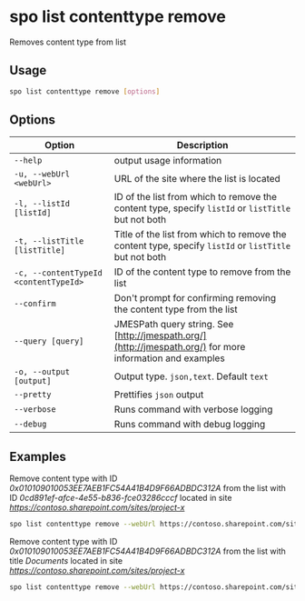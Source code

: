 # spo list contenttype remove

Removes content type from list

## Usage

```sh
spo list contenttype remove [options]
```

## Options

Option|Description
------|-----------
`--help`|output usage information
`-u, --webUrl <webUrl>`|URL of the site where the list is located
`-l, --listId [listId]`|ID of the list from which to remove the content type, specify `listId` or `listTitle` but not both
`-t, --listTitle [listTitle]`|Title of the list from which to remove the content type, specify `listId` or `listTitle` but not both
`-c, --contentTypeId <contentTypeId>`|ID of the content type to remove from the list
`--confirm`|Don't prompt for confirming removing the content type from the list
`--query [query]`|JMESPath query string. See [http://jmespath.org/](http://jmespath.org/) for more information and examples
`-o, --output [output]`|Output type. `json,text`. Default `text`
`--pretty`|Prettifies `json` output
`--verbose`|Runs command with verbose logging
`--debug`|Runs command with debug logging

## Examples

Remove content type with ID _0x010109010053EE7AEB1FC54A41B4D9F66ADBDC312A_ from the list with ID _0cd891ef-afce-4e55-b836-fce03286cccf_ located in site _https://contoso.sharepoint.com/sites/project-x_

```sh
spo list contenttype remove --webUrl https://contoso.sharepoint.com/sites/project-x --listId 0cd891ef-afce-4e55-b836-fce03286cccf --contentTypeId 0x010109010053EE7AEB1FC54A41B4D9F66ADBDC312A
```

Remove content type with ID _0x010109010053EE7AEB1FC54A41B4D9F66ADBDC312A_ from the list with title _Documents_ located in site _https://contoso.sharepoint.com/sites/project-x_

```sh
spo list contenttype remove --webUrl https://contoso.sharepoint.com/sites/project-x --listTitle Documents --contentTypeId 0x010109010053EE7AEB1FC54A41B4D9F66ADBDC312A
```